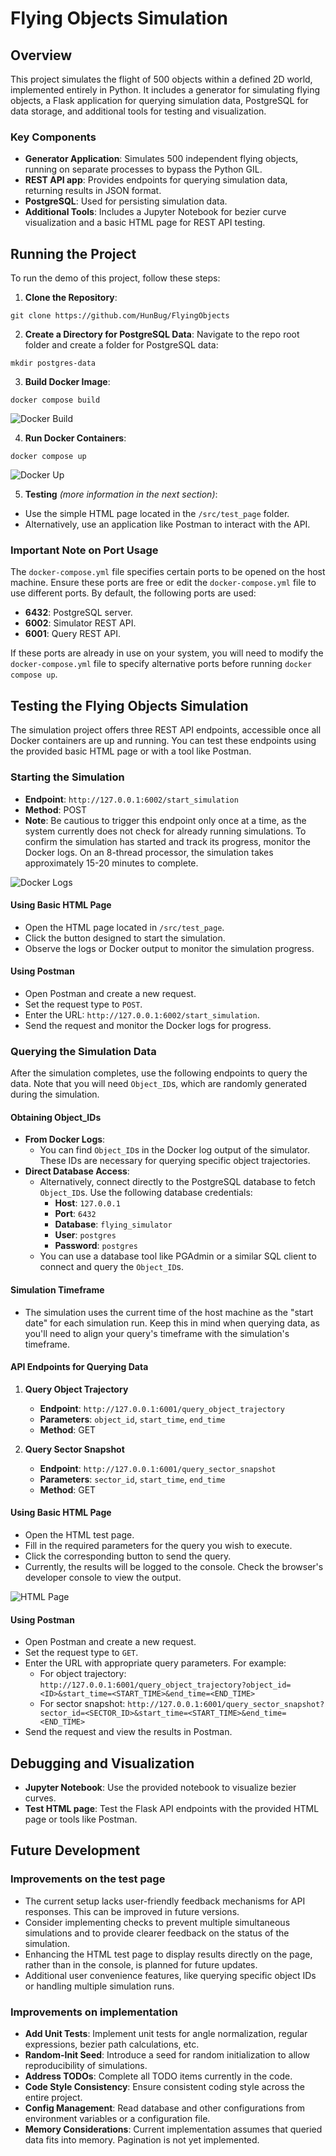 # Flying Objects Simulation

## Overview
This project simulates the flight of 500 objects within a defined 2D world, implemented entirely in Python. It includes a generator for simulating flying objects, a Flask application for querying simulation data, PostgreSQL for data storage, and additional tools for testing and visualization.

### Key Components
- **Generator Application**: Simulates 500 independent flying objects, running on separate processes to bypass the Python GIL.
- **REST API app**: Provides endpoints for querying simulation data, returning results in JSON format.
- **PostgreSQL**: Used for persisting simulation data.
- **Additional Tools**: Includes a Jupyter Notebook for bezier curve visualization and a basic HTML page for REST API testing.

## Running the Project
To run the demo of this project, follow these steps:

1. **Clone the Repository**:
```
git clone https://github.com/HunBug/FlyingObjects
```
2. **Create a Directory for PostgreSQL Data**:
Navigate to the repo root folder and create a folder for PostgreSQL data:
```
mkdir postgres-data
```
3. **Build Docker Image**:
```
docker compose build
```
![Docker Build](/docs/images/docker_build.png)

4. **Run Docker Containers**:    
```
docker compose up
```
![Docker Up](/docs/images/docker_up.png)

5. **Testing** *(more information in the next section)*: 
- Use the simple HTML page located in the `/src/test_page` folder.
- Alternatively, use an application like Postman to interact with the API.

### Important Note on Port Usage

The `docker-compose.yml` file specifies certain ports to be opened on the host machine. Ensure these ports are free or edit the `docker-compose.yml` file to use different ports. By default, the following ports are used:

- **6432**: PostgreSQL server.
- **6002**: Simulator REST API.
- **6001**: Query REST API.

If these ports are already in use on your system, you will need to modify the `docker-compose.yml` file to specify alternative ports before running `docker compose up`.

## Testing the Flying Objects Simulation

The simulation project offers three REST API endpoints, accessible once all Docker containers are up and running. You can test these endpoints using the provided basic HTML page or with a tool like Postman.

### Starting the Simulation
- **Endpoint**: `http://127.0.0.1:6002/start_simulation`
- **Method**: POST
- **Note**: Be cautious to trigger this endpoint only once at a time, as the system currently does not check for already running simulations. To confirm the simulation has started and track its progress, monitor the Docker logs. On an 8-thread processor, the simulation takes approximately 15-20 minutes to complete.

![Docker Logs](/docs/images/sim_finished.png)

#### Using Basic HTML Page
- Open the HTML page located in `/src/test_page`.
- Click the button designed to start the simulation.
- Observe the logs or Docker output to monitor the simulation progress.

#### Using Postman
- Open Postman and create a new request.
- Set the request type to `POST`.
- Enter the URL: `http://127.0.0.1:6002/start_simulation`.
- Send the request and monitor the Docker logs for progress.

### Querying the Simulation Data
After the simulation completes, use the following endpoints to query the data. Note that you will need `Object_ID`s, which are randomly generated during the simulation.

#### Obtaining Object_IDs
- **From Docker Logs**: 
  - You can find `Object_ID`s in the Docker log output of the simulator. These IDs are necessary for querying specific object trajectories.
- **Direct Database Access**:
  - Alternatively, connect directly to the PostgreSQL database to fetch `Object_ID`s. Use the following database credentials:
    - **Host**: `127.0.0.1`
    - **Port**: `6432`
    - **Database**: `flying_simulator`
    - **User**: `postgres`
    - **Password**: `postgres`
  - You can use a database tool like PGAdmin or a similar SQL client to connect and query the `Object_ID`s.

#### Simulation Timeframe
- The simulation uses the current time of the host machine as the "start date" for each simulation run. Keep this in mind when querying data, as you'll need to align your query's timeframe with the simulation's timeframe.

#### API Endpoints for Querying Data

1. **Query Object Trajectory**
   - **Endpoint**: `http://127.0.0.1:6001/query_object_trajectory`
   - **Parameters**: `object_id`, `start_time`, `end_time`
   - **Method**: GET

2. **Query Sector Snapshot**
   - **Endpoint**: `http://127.0.0.1:6001/query_sector_snapshot`
   - **Parameters**: `sector_id`, `start_time`, `end_time`
   - **Method**: GET

#### Using Basic HTML Page
- Open the HTML test page.
- Fill in the required parameters for the query you wish to execute.
- Click the corresponding button to send the query.
- Currently, the results will be logged to the console. Check the browser's developer console to view the output.

![HTML Page](/docs/images/test_query.png)

#### Using Postman
- Open Postman and create a new request.
- Set the request type to `GET`.
- Enter the URL with appropriate query parameters. For example:
  - For object trajectory: `http://127.0.0.1:6001/query_object_trajectory?object_id=<ID>&start_time=<START_TIME>&end_time=<END_TIME>`
  - For sector snapshot: `http://127.0.0.1:6001/query_sector_snapshot?sector_id=<SECTOR_ID>&start_time=<START_TIME>&end_time=<END_TIME>`
- Send the request and view the results in Postman.

## Debugging and Visualization
- **Jupyter Notebook**: Use the provided notebook to visualize bezier curves.
- **Test HTML page**: Test the Flask API endpoints with the provided HTML page or tools like Postman.

## Future Development

### Improvements on the test page
- The current setup lacks user-friendly feedback mechanisms for API responses. This can be improved in future versions.
- Consider implementing checks to prevent multiple simultaneous simulations and to provide clearer feedback on the status of the simulation.
- Enhancing the HTML test page to display results directly on the page, rather than in the console, is planned for future updates.
- Additional user convenience features, like querying specific object IDs or handling multiple simulation runs.

### Improvements on implementation
- **Add Unit Tests**: Implement unit tests for angle normalization, regular expressions, bezier path calculations, etc.
- **Random-Init Seed**: Introduce a seed for random initialization to allow reproducibility of simulations.
- **Address TODOs**: Complete all TODO items currently in the code.
- **Code Style Consistency**: Ensure consistent coding style across the entire project.
- **Config Management**: Read database and other configurations from environment variables or a configuration file.
- **Memory Considerations**: Current implementation assumes that queried data fits into memory. Pagination is not yet implemented.


